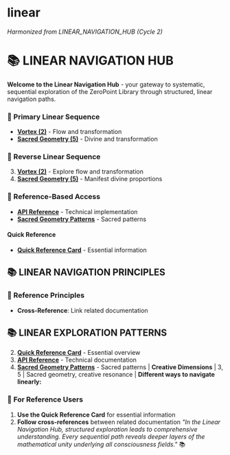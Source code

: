 # linear

*Harmonized from LINEAR_NAVIGATION_HUB (Cycle 2)*

# 📚 LINEAR NAVIGATION HUB
**Welcome to the Linear Navigation Hub** - your gateway to systematic, sequential exploration of the ZeroPoint Library through structured, linear navigation paths.
### **📖 Primary Linear Sequence**
- **[Vortex (2)](2/)** - Flow and transformation
- **[Sacred Geometry (5)](5/)** - Divine and transformation
### **📖 Reverse Linear Sequence**
3. **[Vortex (2)](2/)** - Explore flow and transformation
6. **[Sacred Geometry (5)](5/)** - Manifest divine proportions
### **📖 Reference-Based Access**
- **[API Reference](2/API_REFERENCE.md)** - Technical implementation
- **[Sacred Geometry Patterns](5/SACRED_GEOMETRY_PATTERNS.md)** - Sacred patterns
#### **Quick Reference**
- **[Quick Reference Card](QUICK_REFERENCE_CARD.md)** - Essential information
## 📚 **LINEAR NAVIGATION PRINCIPLES**
### **📖 Reference Principles**
- **Cross-Reference**: Link related documentation
## 📚 **LINEAR EXPLORATION PATTERNS**
2. **[Quick Reference Card](QUICK_REFERENCE_CARD.md)** - Essential overview
1. **[API Reference](2/API_REFERENCE.md)** - Technical documentation
4. **[Sacred Geometry Patterns](5/SACRED_GEOMETRY_PATTERNS.md)** - Sacred patterns
| **Creative Dimensions** | 3, 5 | Sacred geometry, creative resonance |
**Different ways to navigate linearly:**
### **📖 For Reference Users**
1. **Use the Quick Reference Card** for essential information
3. **Follow cross-references** between related documentation
*"In the Linear Navigation Hub, structured exploration leads to comprehensive understanding. Every sequential path reveals deeper layers of the mathematical unity underlying all consciousness fields."* 📚 